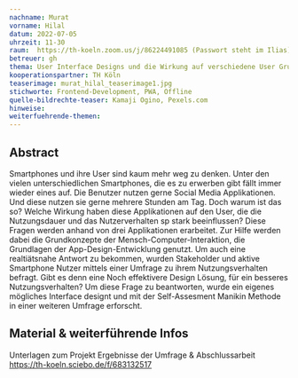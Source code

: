 ```yaml
---
nachname: Murat 
vorname: Hilal
datum: 2022-07-05
uhrzeit: 11-30
raum:  https://th-koeln.zoom.us/j/86224491085 (Passwort steht im Ilias) Präsentation
betreuer: gh
thema: User Interface Designs und die Wirkung auf verschiedene User Gruppen
kooperationspartner: TH Köln
teaserimage: murat_hilal_teaserimage1.jpg
stichworte: Frontend-Development, PWA, Offline
quelle-bildrechte-teaser: Kamaji Ogino, Pexels.com
hinweise:
weiterfuehrende-themen: 
---
```


## Abstract
Smartphones und ihre User sind kaum mehr weg zu denken. Unter den vielen unterschiedlichen Smartphones, die es zu erwerben gibt fällt immer wieder eines auf.
Die Benutzer nutzen gerne Social Media Applikationen. Und diese nutzen sie gerne mehrere Stunden am Tag. Doch warum ist das so?
Welche Wirkung haben diese Applikationen auf den User, die die Nutzungsdauer und das Nutzerverhalten sp stark beeinflussen?
Diese Fragen werden anhand von drei Applikationen erarbeitet. Zur Hilfe werden dabei die Grundkonzepte der Mensch-Computer-Interaktion, die Grundlagen der App-Design-Entwicklung genutzt.
Um auch eine realtiätsnahe Antwort zu bekommen, wurden Stakeholder und aktive Smartphone Nutzer mittels einer Umfrage zu ihrem Nutzungsverhalten befragt.
Gibt es denn eine Noch effektivere Design Lösung, für ein besseres Nutzungsverhalten? Um diese Frage zu beantworten, wurde ein eigenes mögliches Interface designt und mit der Self-Assesment Manikin Methode in einer weiteren Umfrage erforscht.


## Material & weiterführende Infos
Unterlagen zum Projekt 
Ergebnisse der Umfrage & Abschlussarbeit
https://th-koeln.sciebo.de/f/683132517